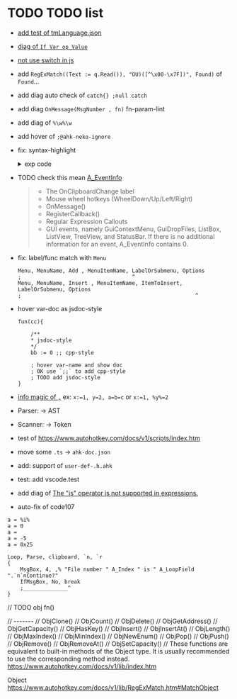 # TODO TODO list

- [add test of tmLanguage.json](https://github.com/Microsoft/TypeScript-TmLanguage)
- [diag of `If Var op Value`](https://www.autohotkey.com/docs/v1/Language.htm#if-statement)
- [not use switch in js](https://github.com/microsoft/TypeScript/pull/50225)
- add `RegExMatch((Text := q.Read()), "OU)([^\x00-\x7F])", Found)` of `Found`...
- add diag auto check of `catch{} ;null catch`
- add diag `OnMessage(MsgNumber , fn)` fn-param-lint
- add diag of `%\w%\w`
- add hover of `;@ahk-neko-ignore`
- fix: syntax-highlight
  <details>
    <summary>exp code</summary>

  ```ahk
  GetKeyState(WhichKey, Mode = "") {
      GetKeyState, v, %WhichKey%, %Mode%
      Return, v
  }
  ```

  </details>

- TODO check this mean [A_EventInfo](https://www.autohotkey.com/docs/v1/Variables.htm#EventInfo)
  >
  > - The OnClipboardChange label
  > - Mouse wheel hotkeys (WheelDown/Up/Left/Right)
  > - OnMessage()
  > - RegisterCallback()
  > - Regular Expression Callouts
  > - GUI events, namely GuiContextMenu, GuiDropFiles, ListBox, ListView, TreeView, and StatusBar. If there is no additional information for an event, A_EventInfo contains 0.

- fix: label/func match with `Menu`

  ```ahk
  Menu, MenuName, Add , MenuItemName, LabelOrSubmenu, Options
  ;                                   ^
  Menu, MenuName, Insert , MenuItemName, ItemToInsert, LabelOrSubmenu, Options
  ;                                                       ^
  ```

- hover var-doc as jsdoc-style

  ```ahk
  fun(cc){

      /**
      * jsdoc-style
      */
      bb := 0 ;; cpp-style

      ; hover var-name and show doc
      ; OK use `;;` to add cpp-style
      ; TODO add jsdoc-style
  }
  ```

- [info magic of `,`](https://www.autohotkey.com/docs/v1/Variables.htm#comma) ex: `x:=1, y=2, a=b=c` or `x:=1, %y%=2`
- Parser: -> AST
- Scanner: -> Token
- test of <https://www.autohotkey.com/docs/v1/scripts/index.htm>
- move some `.ts` -> `ahk-doc.json`
- add: support of `user-def-.h.ahk`
- test: add vscode.test
- add diag of [The "is" operator is not supported in expressions.](https://www.autohotkey.com/boards/viewtopic.php?f=76&t=111131)
- auto-fix of code107

```ahk
a = %i%
a = 0
a =
a = -5
a = 0x25
```

```ahk
Loop, Parse, clipboard, `n, `r
{
    MsgBox, 4, ,% "File number " A_Index " is " A_LoopField ".`n`nContinue?"
    IfMsgBox, No, break
    ;______________^
}
```

// TODO obj fn()

// -------
// ObjClone()
// ObjCount()
// ObjDelete()
// ObjGetAddress()
// ObjGetCapacity()
// ObjHasKey()
// ObjInsert()
// ObjInsertAt()
// ObjLength()
// ObjMaxIndex()
// ObjMinIndex()
// ObjNewEnum()
// ObjPop()
// ObjPush()
// ObjRemove()
// ObjRemoveAt()
// ObjSetCapacity()
// These functions are equivalent to built-in methods of the Object type. It is usually recommended to use the corresponding method instead.
<https://www.autohotkey.com/docs/v1/lib/index.htm>

Object
<https://www.autohotkey.com/docs/v1/lib/RegExMatch.htm#MatchObject>
